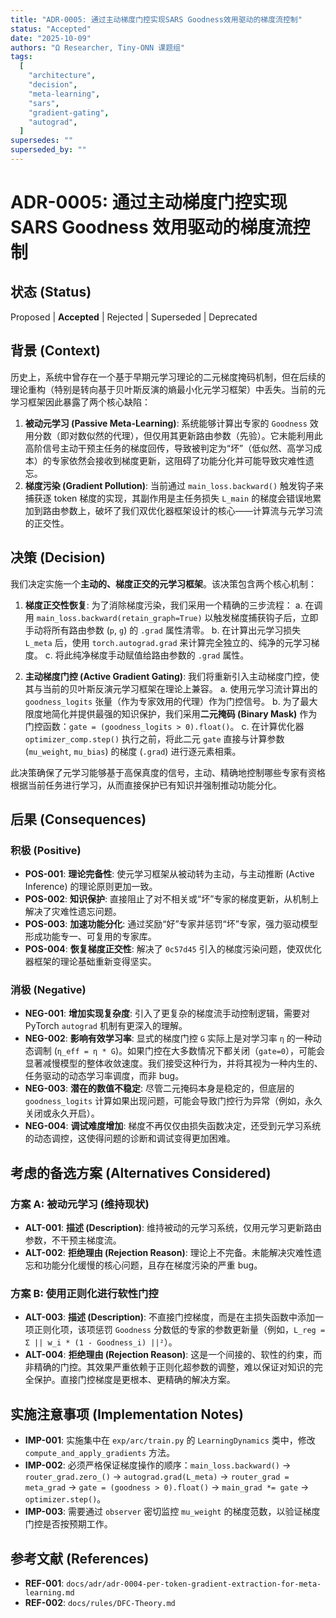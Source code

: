 ```yaml
---
title: "ADR-0005: 通过主动梯度门控实现SARS Goodness效用驱动的梯度流控制"
status: "Accepted"
date: "2025-10-09"
authors: "Ω Researcher, Tiny-ONN 课题组"
tags:
  [
    "architecture",
    "decision",
    "meta-learning",
    "sars",
    "gradient-gating",
    "autograd",
  ]
supersedes: ""
superseded_by: ""
---
```


# ADR-0005: 通过主动梯度门控实现 SARS Goodness 效用驱动的梯度流控制

## 状态 (Status)

Proposed | **Accepted** | Rejected | Superseded | Deprecated

## 背景 (Context)

历史上，系统中曾存在一个基于早期元学习理论的二元梯度掩码机制，但在后续的理论重构（特别是转向基于贝叶斯反演的熵最小化元学习框架）中丢失。当前的元学习框架因此暴露了两个核心缺陷：

1. **被动元学习 (Passive Meta-Learning)**: 系统能够计算出专家的 `Goodness` 效用分数（即对数似然的代理），但仅用其更新路由参数（先验）。它未能利用此高阶信号主动干预主任务的梯度回传，导致被判定为“坏”（低似然、高学习成本）的专家依然会接收到梯度更新，这阻碍了功能分化并可能导致灾难性遗忘。
2. **梯度污染 (Gradient Pollution)**: 当前通过 `main_loss.backward()` 触发钩子来捕获逐 token 梯度的实现，其副作用是主任务损失 `L_main` 的梯度会错误地累加到路由参数上，破坏了我们双优化器框架设计的核心——计算流与元学习流的正交性。

## 决策 (Decision)

我们决定实施一个**主动的、梯度正交的元学习框架**。该决策包含两个核心机制：

1. **梯度正交性恢复**: 为了消除梯度污染，我们采用一个精确的三步流程：
   a. 在调用 `main_loss.backward(retain_graph=True)` 以触发梯度捕获钩子后，立即手动将所有路由参数 (`p`, `g`) 的 `.grad` 属性清零。
   b. 在计算出元学习损失 `L_meta` 后，使用 `torch.autograd.grad` 来计算完全独立的、纯净的元学习梯度。
   c. 将此纯净梯度手动赋值给路由参数的 `.grad` 属性。

2. **主动梯度门控 (Active Gradient Gating)**: 我们将重新引入主动梯度门控，使其与当前的贝叶斯反演元学习框架在理论上兼容。
   a. 使用元学习流计算出的 `goodness_logits` 张量（作为专家效用的代理）作为门控信号。
   b. 为了最大限度地简化并提供最强的知识保护，我们采用**二元掩码 (Binary Mask)** 作为门控函数：`gate = (goodness_logits > 0).float()`。
   c. 在计算优化器 `optimizer_comp.step()` 执行之前，将此二元 `gate` 直接与计算参数 (`mu_weight`, `mu_bias`) 的梯度 (`.grad`) 进行逐元素相乘。

此决策确保了元学习能够基于高保真度的信号，主动、精确地控制哪些专家有资格根据当前任务进行学习，从而直接保护已有知识并强制推动功能分化。

## 后果 (Consequences)

### 积极 (Positive)

- **POS-001**: **理论完备性**: 使元学习框架从被动转为主动，与主动推断 (Active Inference) 的理论原则更加一致。
- **POS-002**: **知识保护**: 直接阻止了对不相关或“坏”专家的梯度更新，从机制上解决了灾难性遗忘问题。
- **POS-003**: **加速功能分化**: 通过奖励“好”专家并惩罚“坏”专家，强力驱动模型形成功能专一、可复用的专家库。
- **POS-004**: **恢复梯度正交性**: 解决了 `0c57d45` 引入的梯度污染问题，使双优化器框架的理论基础重新变得坚实。

### 消极 (Negative)

- **NEG-001**: **增加实现复杂度**: 引入了更复杂的梯度流手动控制逻辑，需要对 PyTorch `autograd` 机制有更深入的理解。
- **NEG-002**: **影响有效学习率**: 显式的梯度门控 `G` 实际上是对学习率 `η` 的一种动态调制 (`η_eff = η * G`)。如果门控在大多数情况下都关闭（`gate=0`），可能会显著减慢模型的整体收敛速度。我们接受这种行为，并将其视为一种内生的、任务驱动的动态学习率调度，而非 bug。
- **NEG-003**: **潜在的数值不稳定**: 尽管二元掩码本身是稳定的，但底层的 `goodness_logits` 计算如果出现问题，可能会导致门控行为异常（例如，永久关闭或永久开启）。
- **NEG-004**: **调试难度增加**: 梯度不再仅仅由损失函数决定，还受到元学习系统的动态调控，这使得问题的诊断和调试变得更加困难。

## 考虑的备选方案 (Alternatives Considered)

### 方案 A: 被动元学习 (维持现状)

- **ALT-001**: **描述 (Description)**: 维持被动的元学习系统，仅用元学习更新路由参数，不干预主梯度流。
- **ALT-002**: **拒绝理由 (Rejection Reason)**: 理论上不完备。未能解决灾难性遗忘和功能分化缓慢的核心问题，且存在梯度污染的严重 bug。

### 方案 B: 使用正则化进行软性门控

- **ALT-003**: **描述 (Description)**: 不直接门控梯度，而是在主损失函数中添加一项正则化项，该项惩罚 `Goodness` 分数低的专家的参数更新量（例如，`L_reg = Σ || w_i * (1 - Goodness_i) ||²`）。
- **ALT-004**: **拒绝理由 (Rejection Reason)**: 这是一个间接的、软性的约束，而非精确的门控。其效果严重依赖于正则化超参数的调整，难以保证对知识的完全保护。直接门控梯度是更根本、更精确的解决方案。

## 实施注意事项 (Implementation Notes)

- **IMP-001**: 实施集中在 `exp/arc/train.py` 的 `LearningDynamics` 类中，修改 `compute_and_apply_gradients` 方法。
- **IMP-002**: 必须严格保证梯度操作的顺序：`main_loss.backward()` → `router_grad.zero_()` → `autograd.grad(L_meta)` → `router_grad = meta_grad` → `gate = (goodness > 0).float()` → `main_grad *= gate` → `optimizer.step()`。
- **IMP-003**: 需要通过 `observer` 密切监控 `mu_weight` 的梯度范数，以验证梯度门控是否按预期工作。

## 参考文献 (References)

- **REF-001**: `docs/adr/adr-0004-per-token-gradient-extraction-for-meta-learning.md`
- **REF-002**: `docs/rules/DFC-Theory.md`
